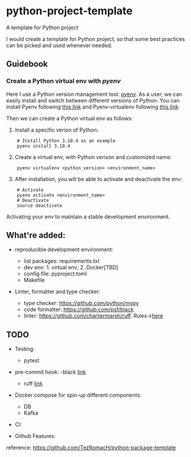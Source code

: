 # python-project-template
A template for Python project

I would create a template for Python project, so that some best practices can be picked and used whenever needed.  

## Guidebook

### Create a Python virtual env with *pyenv*
Here I use a Python version management tool: [pyenv](https://github.com/pyenv/pyenv). 
As a user, we can easily install and switch between different versions of Python.
You can install Pyenv following [this link](https://github.com/pyenv/pyenv#getting-pyenv) and Pyenv-virtualenv following [this link](https://github.com/pyenv/pyenv-virtualenv)  

Then we can create a Python virtual env as follows:
1. Install a specific verion of Python:
```
    # Install Python 3.10.4 as an example
    pyenv install 3.10.4 
```
2. Create a virtual env, with Python verison and customized name:
```
    pyenv virtualenv <python_version> <environment_name> 
```
3. After installation, you will be able to activate and deactivate the env:
```
    # Activate
    pyenv activate <environment_name>
    # Deactivate
    source deactivate
```
Activating your env to maintain a stable development environment.

## What're added:
- reproducible development environment: 
    - list packages: requirements.txt  
    - dev env: 1. virtual env; 2. Docker[TBD]  
    - config file: pyproject.toml  
    - Makefile 

- Linter, formatter and type checker:
    - type checker: https://github.com/python/mypy  
    - code formatter: https://github.com/psf/black  
    - linter: https://github.com/charliermarsh/ruff.  Rules→[here](https://beta.ruff.rs/docs/rules/)

## TODO
 - Testing:
    - pytest

- pre-commit hook:
    -black [link](https://black.readthedocs.io/en/stable/integrations/source_version_control.html)
    - ruff [link](https://beta.ruff.rs/docs/tutorial/#continuous-integration)

- Docker compose for spin-up different components:
    - DB
    - Kafka

- CI:

- Github Features:


reference:
https://github.com/TezRomacH/python-package-template  
